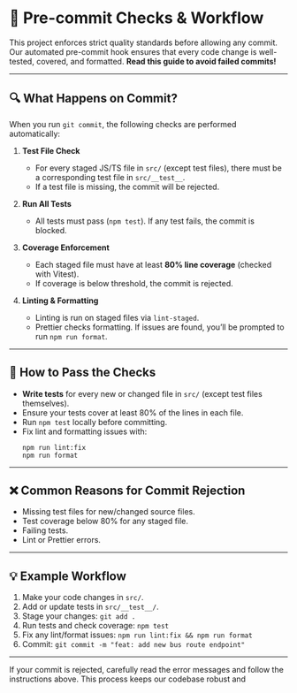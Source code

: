 # 🚦 Pre-commit Checks & Workflow

This project enforces strict quality standards before allowing any commit. Our automated pre-commit hook ensures that every code change is well-tested, covered, and formatted. **Read this guide to avoid failed commits!**

---

## 🔍 What Happens on Commit?

When you run `git commit`, the following checks are performed automatically:

1. **Test File Check**
   - For every staged JS/TS file in `src/` (except test files), there must be a corresponding test file in `src/__test__`.
   - If a test file is missing, the commit will be rejected.

2. **Run All Tests**
   - All tests must pass (`npm test`). If any test fails, the commit is blocked.

3. **Coverage Enforcement**
   - Each staged file must have at least **80% line coverage** (checked with Vitest).
   - If coverage is below threshold, the commit is rejected.

4. **Linting & Formatting**
   - Linting is run on staged files via `lint-staged`.
   - Prettier checks formatting. If issues are found, you’ll be prompted to run `npm run format`.

---

## 🧪 How to Pass the Checks

- **Write tests** for every new or changed file in `src/` (except test files themselves).
- Ensure your tests cover at least 80% of the lines in each file.
- Run `npm test` locally before committing.
- Fix lint and formatting issues with:
  ```
  npm run lint:fix
  npm run format
  ```

---

## ❌ Common Reasons for Commit Rejection

- Missing test files for new/changed source files.
- Test coverage below 80% for any staged file.
- Failing tests.
- Lint or Prettier errors.

---

## 💡 Example Workflow

1. Make your code changes in `src/`.
2. Add or update tests in `src/__test__/`.
3. Stage your changes: `git add .`
4. Run tests and check coverage: `npm test`
5. Fix any lint/format issues: `npm run lint:fix && npm run format`
6. Commit: `git commit -m "feat: add new bus route endpoint"`

---

If your commit is rejected, carefully read the error messages and follow the instructions above. This process keeps our codebase robust and
